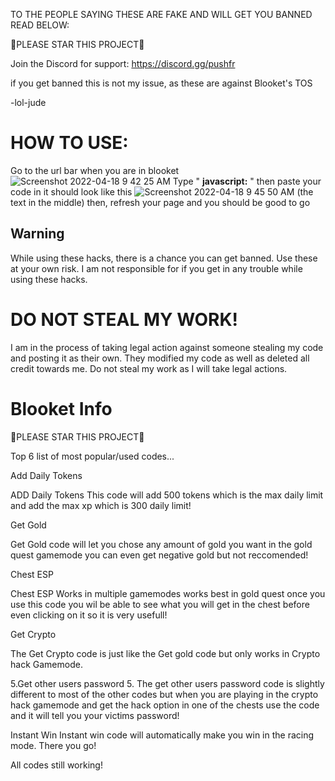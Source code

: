 TO THE PEOPLE  SAYING THESE ARE FAKE AND WILL GET YOU BANNED READ BELOW:

🌟PLEASE STAR THIS PROJECT🌟

Join the Discord for support: https://discord.gg/pushfr

if you get banned this is not my issue, as these are against Blooket's TOS

-lol-jude

# HOW TO USE:


Go to the url bar when you are in blooket
![Screenshot 2022-04-18 9 42 25 AM](https://user-images.githubusercontent.com/100436822/163824930-26969fa2-b8dd-4e09-bc0a-16a815298f30.png)
Type   "  **javascript:**  "
then paste your code in
it should look like this
![Screenshot 2022-04-18 9 45 50 AM](https://user-images.githubusercontent.com/100436822/163825308-ed7728b2-e31f-4f0a-826a-5f43e30cbc72.png)
(the text in the middle)
then, refresh your page and you should be good to go

## Warning
While using these hacks, there is a chance you can get banned. Use these at your own risk.
I am not responsible for if you get in any trouble while using these hacks.

# DO NOT STEAL MY WORK!

I am in the process of taking legal action against someone stealing my code and posting it as their own. They modified my code as well as deleted all credit towards me. Do not steal my work as I will take legal actions.

# Blooket Info

🌟PLEASE STAR THIS PROJECT🌟

Top 6 list of most popular/used codes...

Add Daily Tokens

ADD Daily Tokens This code will add 500 tokens which is the max daily limit and add the max xp which is 300 daily limit! 

Get Gold

Get Gold code will let you chose any amount of gold you want in the gold quest gamemode you can even get negative gold but not reccomended! 

Chest ESP

Chest ESP Works in multiple gamemodes works best in gold quest once you use this code you wil be able to see what you will get in the chest before even clicking on it so it is very usefull!

Get Crypto

The Get Crypto code is just like the Get gold code but only works in Crypto hack Gamemode. 

5.Get other users password 5. The get other users password code is slightly different to most of the other codes but when you are playing in the crypto hack gamemode and get the hack option in one of the chests use the code and it will tell you your victims password! 

Instant Win
Instant win code will automatically make you win in the racing mode.
There you go!

All codes still working!
